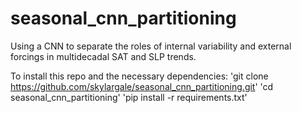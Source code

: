 # seasonal_cnn_partitioning
Using a CNN to separate the roles of internal variability and external forcings in multidecadal SAT and SLP trends.

To install this repo and the necessary dependencies:
'git clone https://github.com/skylargale/seasonal_cnn_partitioning.git'
'cd seasonal_cnn_partitioning'
'pip install -r requirements.txt'
